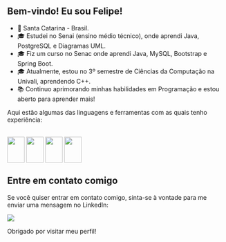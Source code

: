 ## Bem-vindo! Eu sou Felipe!

- 🏡 Santa Catarina - Brasil.
- 🎓 Estudei no Senai (ensino médio técnico), onde aprendi Java, PostgreSQL e Diagramas UML.
- 🎓 Fiz um curso no Senac onde aprendi Java, MySQL, Bootstrap e Spring Boot.
- 🎓 Atualmente, estou no 3º semestre de Ciências da Computação na Univali, aprendendo C++.
- 📚 Continuo aprimorando minhas habilidades em Programação e estou aberto para aprender mais!

Aqui estão algumas das linguagens e ferramentas com as quais tenho experiência:

<div style="display: inline_block"><br>
   <img align="center" height="60" width="40" src="https://cdn.jsdelivr.net/gh/devicons/devicon/icons/java/java-original.svg" />
   <img align="center" height="60" width="40" src="https://cdn.jsdelivr.net/gh/devicons/devicon/icons/mysql/mysql-original.svg" />
   <img align="center" height="60" width="40" src="https://www.vectorlogo.zone/logos/postgresql/postgresql-icon.svg" />
   <img align="center" height="60" width="40" src="https://cdn.jsdelivr.net/gh/devicons/devicon/icons/cplusplus/cplusplus-original.svg" />
</div>

## Entre em contato comigo

Se você quiser entrar em contato comigo, sinta-se à vontade para me enviar uma mensagem no LinkedIn:

<div>
   <a href="www.linkedin.com/in/felipe-apio-de-souza-952918190" target="_blank"><img src="https://img.shields.io/badge/LinkedIn-0077B5?style=for-the-badge&logo=linkedin&logoColor=white" target="_blank"></a>
</div>

Obrigado por visitar meu perfil!
